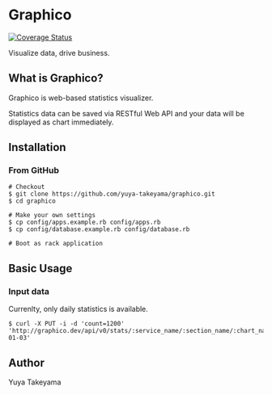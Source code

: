 Graphico
========

[![Coverage Status](https://coveralls.io/repos/yuya-takeyama/graphico/badge.png?branch=master)](https://coveralls.io/r/yuya-takeyama/graphico)

Visualize data, drive business.

What is Graphico?
-----------------

Graphico is web-based statistics visualizer.

Statistics data can be saved via RESTful Web API and your data will be displayed as chart immediately.

Installation
------------

### From GitHub

```
# Checkout
$ git clone https://github.com/yuya-takeyama/graphico.git
$ cd graphico

# Make your own settings
$ cp config/apps.example.rb config/apps.rb
$ cp config/database.example.rb config/database.rb

# Boot as rack application
```

Basic Usage
-----------

### Input data

Currenlty, only daily statistics is available.

```
$ curl -X PUT -i -d 'count=1200' 'http://graphico.dev/api/v0/stats/:service_name/:section_name/:chart_name/daily/2013-01-03'
```

Author
------

Yuya Takeyama

